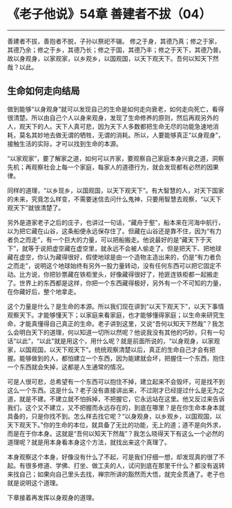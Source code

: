 # 《老子他说》54章 善建者不拔（04）

------

善建者不拔，善抱者不脱，子孙以祭祀不辍。 修之于身，其德乃真；修之于家，其德乃余；修之于乡，其德乃长；修之于国，其德乃丰；修之于天下，其德乃普。故以身观身，以家观家，以乡观乡，以国观国，以天下观天下。吾何以知天下然哉？以此。

## 生命如何走向结局

做到能够“以身观身”就可以发现自己的生命是如何走向衰老，如何走向死亡，看得很清楚。所以由自己个人以身来观身，发现了生命修养的原则，然后再观另外的人，观天下的人。天下人真可悲，因为天下人多数都把生命无尽的功能急速地消耗，莫名其妙地去做无谓的牺牲，无谓的消耗。所以，人要能够真正“以身观身”，接触生活的实际，才可以找到生命的本源。

“以家观家”，要了解家之道，如何可以齐家，要观察自己家庭本身兴衰之道，洞察先机；再观察社会上每一个家庭，每家人的道德行为，就会发现都有必然的因果律。

同样的道理，“以乡现乡，以国观国，以天下观天下”。有大智慧的人，对天下国家的未来，究竟怎么样变，不需要迷信去问什么鬼神，只要用智慧去观察，“以天下观天下”就很清楚了。

另外是道家老子之后的庄子，也讲过一句话，“藏舟于壑”，船本来在河海中航行，以为把它藏在山谷，这条船便永远保存住了。但藏在山谷还是靠不住，因为“有力者负之而走”，有一个巨大的力量，可以把船搬走。他说最好的是“藏天下于天下”，就等于说把虚空藏在虚空里，就永远不会被人偷走了。但是把天下、把地球藏在虚空，你认为藏得很好，假使地球是由一个造物主造出来的，仍是“有力者负之而走”，说明这个地球始终有另外一股力量转动，没有任何东西可以把它固定不动。比方说，你把钞票藏在铁柜里头，好像藏得很好了，抢匪连铁柜都一起搬走了。世界上的东西都是这样，你把一个东西藏得极好，另外有一个不可知的力量，在你藏好后，整个地拿走。

这个力量是什么？是生命的本源。所以我们现在讲到“以天下观天下”，以天下事情观察天下。才能够懂天下；以家庭来看家庭，也才能够懂得家庭；以生命来研究生命，才能真懂得自己真正的生命。老子讲到这里，又说“吾何以知天下然哉”？我怎么会明白天下的道理，何以知道一切所以然呢？他说我没有其他的巧妙，只有一句话“以此”，“以此”就是用这个，用什么呢？就是前面所说的，“以身观身，以家观家，以国观国，以天下观天下”。统统观察清楚以后，真正的生命自己才会有把握。能够做到的人，都怕建立一个东西，因为能建就会坏，把握住一个东西，抱住一个东西就会失掉，这都是人生通常的情况。

可是人很可悲，总希望有一个东西可以抱住不掉，建立起来不会毁坏，可是找不到这么一个东西。这是什么？老子没有直接讲出来，不过刚才已经提过什么是无为之道，就是不建。不建立就不怕拆掉，不把握它，它永远站在这里。他又反过来告诉我们，这个又不建立，又不把握而永远存在的，到底在哪里？是在你生命本身本就具备的，只是你找不到。怎么样去找它呢？“以身观身，以乡观乡，以国观国，以天下观天下。”你的生命的本位，就具备了无比的功能，无上的道；道不是向外求，而是在于你本身。这就是“吾何以知天下然哉”？我怎么晓得天下有这么一个必然的道理呢？就是用本身看本身这个方法，就找出来这个真理了。

本身观察这个本身，好像没有什么了不起，可是我们仔细一想，却发现真的很了不起。有很多修道、学佛、打坐、做工夫的人，试问到底在那里干什么？都没有返转来找自己；如果向自己里头去找，禅宗所讲的豁然而大悟，就完全贯通了。老子也就是说明这个道理。

下章接着再发挥以身观身的道理。